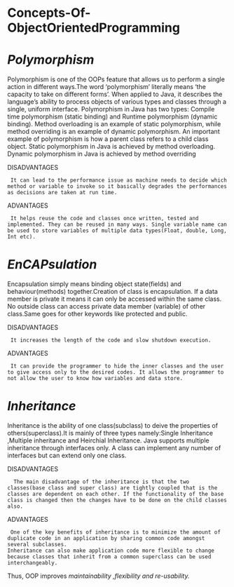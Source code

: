 # Concepts-Of-ObjectOrientedProgramming
# *Polymorphism*

Polymorphism is one of the OOPs feature that allows us to perform a single action in different ways.The word ‘polymorphism’ literally means ‘the capacity to take on different forms’. When applied to Java, it describes the language’s ability to process objects of various types and classes through a single, uniform interface.
Polymorphism in Java has two types: Compile time polymorphism (static binding) and Runtime polymorphism (dynamic binding). Method overloading is an example of static polymorphism, while method overriding is an example of dynamic polymorphism.
An important example of polymorphism is how a parent class refers to a child class object.
Static polymorphism in Java is achieved by method overloading.
Dynamic polymorphism in Java is achieved by method overriding

DISADVANTAGES

     It can lead to the performance issue as machine needs to decide which method or variable to invoke so it basically degrades the performances as decisions are taken at run time.

ADVANTAGES

     It helps reuse the code and classes once written, tested and implemented. They can be reused in many ways. Single variable name can be used to store variables of multiple data types(Float, double, Long, Int etc).

# *EnCAPsulation*

Encapsulation simply means binding object state(fields) and behaviour(methods) together.Creation of class is encapsulation. If a data member is private it means it can only be accessed within the same class. No outside class can access private data member (variable) of other class.Same goes for other keywords like protected and public.

DISADVANTAGES

     It increases the length of the code and slow shutdown execution.  

ADVANTAGES
            
     It can provide the programmer to hide the inner classes and the user to give access only to the desired codes. It allows the programmer to not allow the user to know how variables and data store.

# *Inheritance*

Inheritance is the ability of one class(subclass) to deive the properties of others(superclass).It is mainly of three types namely:Single Inheritance ,Multiple inheritance and Heirchial Inheritance.
Java supports multiple inheritance through interfaces only. A class can implement any number of interfaces but can extend only one class.

DISADVANTAGES

      The main disadvantage of the inheritance is that the two classes(base class and super class) are tightly coupled that is the classes are dependent on each other. If the functionality of the base class is changed then the changes have to be done on the child classes also.




ADVANTAGES

     One of the key benefits of inheritance is to minimize the amount of duplicate code in an application by sharing common code amongst several subclasses.
    Inheritance can also make application code more flexible to change because classes that inherit from a common superclass can be used interchangeably.

Thus, OOP improves *maintainability ,flexibility and re-usability.*
